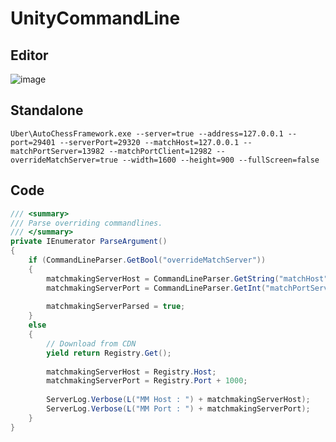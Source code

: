 # UnityCommandLine

## Editor
![image](https://user-images.githubusercontent.com/79823287/135699649-8142430f-d98e-4e6a-b688-71ac26460acb.png)

## Standalone
`Uber\AutoChessFramework.exe --server=true --address=127.0.0.1 --port=29401 --serverPort=29320 --matchHost=127.0.0.1 --matchPortServer=13982 --matchPortClient=12982 --overrideMatchServer=true --width=1600 --height=900 --fullScreen=false`

## Code
```csharp
/// <summary>
/// Parse overriding commandlines.
/// </summary>
private IEnumerator ParseArgument()
{
	if (CommandLineParser.GetBool("overrideMatchServer"))
	{
		matchmakingServerHost = CommandLineParser.GetString("matchHost", "127.0.0.1");
		matchmakingServerPort = CommandLineParser.GetInt("matchPortServer");
			
		matchmakingServerParsed = true;	
	}
	else
	{
		// Download from CDN
		yield return Registry.Get();	
				
		matchmakingServerHost = Registry.Host;
		matchmakingServerPort = Registry.Port + 1000;
					
		ServerLog.Verbose(L("MM Host : ") + matchmakingServerHost);
		ServerLog.Verbose(L("MM Port : ") + matchmakingServerPort);
	}
}
```
